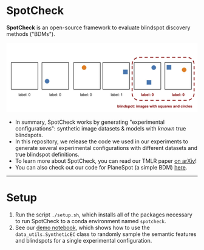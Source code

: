 # SpotCheck

**SpotCheck** is an open-source framework to evaluate blindspot discovery methods ("BDMs").  

![Images from an example experimental configuration generated using SpotCheck](spotcheck-example.png)

* In summary, SpotCheck works by generating "experimental configurations": synthetic image datasets & models with *known* true blindspots.
* In this repository, we release the code we used in our experiments to generate several experimental configurations with different datasets and true blindspot definitions.
* To learn more about SpotCheck, you can read our TMLR paper [on arXiv](https://arxiv.org/abs/2207.04104)!
* You can also check out our code for PlaneSpot (a simple BDM) [here](https://github.com/HazyResearch/domino/blob/main/domino/_slice/planespot.py).
---

# Setup

1. Run the script `./setup.sh`, which installs all of the packages necessary to run SpotCheck to a conda environment named `spotcheck`.
2. See our [demo notebook](https://github.com/njohnson99/spotcheck/blob/main/demo.ipynb), which shows how to use the `data_utils.SyntheticEC` class to randomly sample the semantic features and blindspots for a single experimental configuration.
